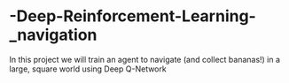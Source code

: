 # -Deep-Reinforcement-Learning-_navigation
In this project we will train an agent to navigate (and collect bananas!) in a large, square world using Deep Q-Network
